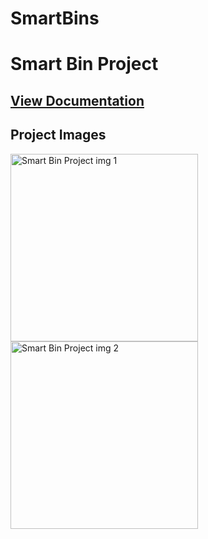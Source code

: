 # SmartBins

# Smart Bin Project

<h2><a href="https://drive.google.com/file/d/1KpgZQQlZPAhsssB_MkRtsyHNcRvUZUta/view?usp=drive_link">View Documentation</a></h2>

## Project Images

<img src="https://drive.google.com/uc?export=view&id=10e33fwnDMXwMxfNjkj1umB3i68j53o8N" alt="Smart Bin Project img 1" width="300">
<img src="https://drive.google.com/uc?export=view&id=1KwoXwUr25LHsbXyJHwLD87NUnWsPD8qu" alt="Smart Bin Project img 2" width="300">
